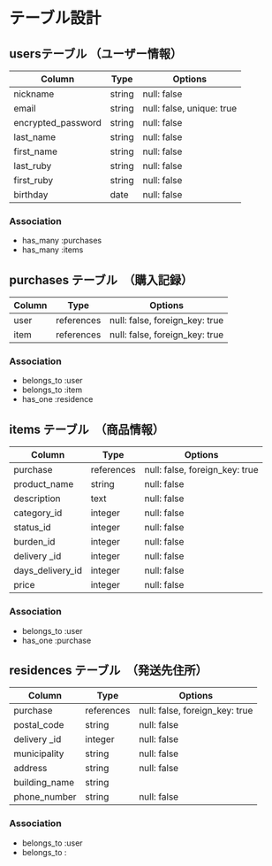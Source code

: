 # テーブル設計

## usersテーブル （ユーザー情報）

| Column             | Type   | Options                        |
| --------           | ------ | ------------------------------ |
| nickname           | string | null: false                    |
| email              | string | null: false, unique: true      |
| encrypted_password | string | null: false                    |
| last_name          | string | null: false                    |
| first_name         | string | null: false                    |
| last_ruby          | string | null: false                    |
| first_ruby         | string | null: false                    |
| birthday           | date   | null: false                    |
### Association

- has_many :purchases
- has_many :items

## purchases テーブル　（購入記録）

| Column | Type       | Options                        |
| ------ | ---------- | ------------------------------ |
| user   | references | null: false, foreign_key: true |
| item   | references | null: false, foreign_key: true |
### Association

- belongs_to :user
- belongs_to :item
- has_one :residence

## items テーブル　（商品情報）

| Column           | Type       | Options                        |
| ---------------- | ---------- | ------------------------------ |
| purchase         | references | null: false, foreign_key: true |
| product_name     | string     | null: false                    |
| description      | text       | null: false                    |
| category_id      | integer    | null: false                    |
| status_id        | integer    | null: false                    |
| burden_id        | integer    | null: false                    |
| delivery _id     | integer    | null: false                    |
| days_delivery_id | integer    | null: false                    | 
| price            | integer    | null: false                    |

### Association  

- belongs_to :user
- has_one :purchase

## residences テーブル　（発送先住所）

| Column        | Type       | Options                        |
| ------------- | ---------- | ------------------------------ |
| purchase      | references | null: false, foreign_key: true |
| postal_code   | string     | null: false                    |
| delivery _id  | integer    | null: false                    |
| municipality  | string     | null: false                    |
| address       | string     | null: false                    |
| building_name | string     |                                |
| phone_number  | string     | null: false                    |

### Association

- belongs_to :user
- belongs_to :